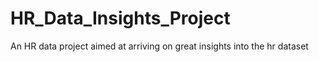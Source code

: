 # HR_Data_Insights_Project
An HR data project aimed at arriving on great insights into the hr dataset
